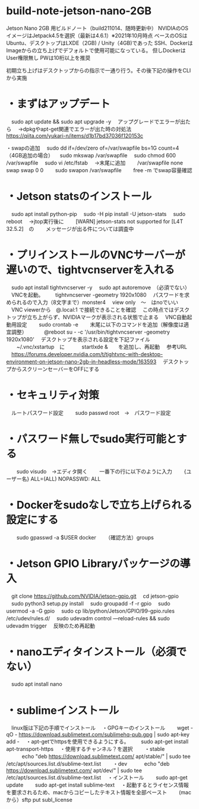 # build-note-jetson-nano-2GB
Jetson Nano 2GB 用ビルドノート（build211014、随時更新中）
NVIDIAのOSイメージはJetpack4.5を選択（最新は4.6.1）※2021年10月時点
ベースのOSはUbuntu、デスクトップはLXDE（2GB) / Unity（4GB)であった
SSH、DockerはImageからの立ち上げでデフォルトで使用可能になっている。
但しDockerはUser権限無し
PWは10桁以上を推奨

初期立ち上げはデスクトップからの指示で一通り行う。その後下記の操作をCLIから実施

# ・まずはアップデート
　sudo apt update && sudo apt upgrade -y
　アップグレードでエラーが出たら
　→dpkgやapt-get関連でエラーが出た時の対処法
　　https://qiita.com/yukari-n/items/d1b17bd37036f120153c

・swapの追加
　sudo dd if=/dev/zero of=/var/swapfile bs=1G count=4（4GB追加の場合）
　sudo mkswap /var/swapfile
　sudo chmod 600 /var/swapfile
　sudo vi /etc/fstab
　→末尾に追加
　　/var/swapfile        none                  swap           swap                                         0 0
　　sudo swapon /var/swapfile
　　free -m  でswap容量確認

# ・Jetson statsのインストール
　sudo apt install python-pip
　sudo -H pip install -U jetson-stats
　sudo reboot
　→jtop実行後に
　　[WARN] jetson-stats not supported for [L4T 32.5.2]　の
　　メッセージが出る件については調査中

# ・プリインストールのVNCサーバーが遅いので、tightvcnserverを入れる
　sudo apt install tightvncserver -y
　sudo apt autoremove　（必須でない）
　VNCを起動。
　　tightvncserver -geometry 1920x1080
　パスワードを求められるので入力（8文字まで）monster4
　view only　〜　はnoでいい
　VNC viewerから　<user>@<host>.local:1 で接続できることを確認
　この時点ではデスクトップが立ち上がらず、NVIDIAマークが表示される状態で止まる
　VNC自動起動用設定
　　sudo crontab -e
　　末尾に以下のコマンドを追加（解像度は適宜調整）
　　　@reboot su - <user> -c '/usr/bin/tightvncserver -geometry 1920x1080'
　デスクトップを表示される設定を下記ファイル
　　~/.vnc/xstartup　に
　　　startlxde &　　を追加し、再起動
　参考URL
　https://forums.developer.nvidia.com/t/tightvnc-with-desktop-environment-on-jetson-nano-2gb-in-headless-mode/163593
　デスクトップからスクリーンセーバーをOFFにする

# ・セキュリティ対策
　ルートパスワード設定
　　sudo passwd root　→　パスワード設定

# ・パスワード無しでsudo実行可能とする
　　sudo visudo　→エディタ開く
　　一番下の行に以下のように入力
　　{ユーザー名} ALL=(ALL) NOPASSWD: ALL

# ・Dockerをsudoなしで立ち上げられる設定にする
　　sudo gpasswd -a $USER docker
　　（確認方法）groups <user>

# ・Jetson GPIO Libraryパッケージの導入
　git clone https://github.com/NVIDIA/jetson-gpio.git
　cd jetson-gpio
　sudo python3 setup.py install
　sudo groupadd -f -r gpio
　sudo usermod -a -G gpio <user>
　sudo cp lib/python/Jetson/GPIO/99-gpio.rules /etc/udev/rules.d/
　sudo udevadm control —reload-rules && sudo udevadm trigger
　反映のため再起動

# ・nanoエディタインストール（必須でない）
　sudo apt install nano

# ・sublimeインストール
　linux版は下記の手順でインストール
　・GPGキーのインストール
　　wget -qO - https://download.sublimetext.com/sublimehq-pub.gpg | sudo apt-key add -
　・apt-getでhttpsを使用できるようにする。
　　sudo apt-get install apt-transport-https
　・使用するチャンネル？を選択
　　・stable
　　　echo "deb https://download.sublimetext.com/ apt/stable/" | sudo tee /etc/apt/sources.list.d/sublime-text.list
　　・dev
　　　echo "deb https://download.sublimetext.com/ apt/dev/" | sudo tee /etc/apt/sources.list.d/sublime-text.list
　・インストール
　　sudo apt-get update
　　sudo apt-get install sublime-text
　・起動するとライセンス情報を要求されるため、macからコピーしたテキスト情報を全部ペースト
　　(macから）sftp put subl_license

　
